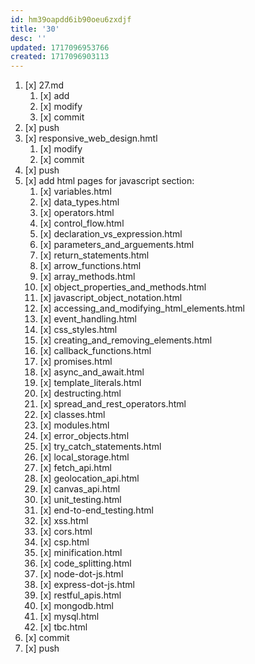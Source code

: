 ```yaml
---
id: hm39oapdd6ib90oeu6zxdjf
title: '30'
desc: ''
updated: 1717096953766
created: 1717096903113
---
```


1. [x] 27.md
    1. [x] add
    1. [x] modify
    1. [x] commit
1. [x] push
1. [x] responsive_web_design.hmtl
    1. [x] modify
    1. [x] commit
1. [x] push
1. [x] add html pages for javascript section:
    1. [x] variables.html
    1. [x] data_types.html
    1. [x] operators.html
    1. [x] control_flow.html
    1. [x] declaration_vs_expression.html
    1. [x] parameters_and_arguements.html
    1. [x] return_statements.html
    1. [x] arrow_functions.html
    1. [x] array_methods.html
    1. [x] object_properties_and_methods.html
    1. [x] javascript_object_notation.html
    1. [x] accessing_and_modifying_html_elements.html
    1. [x] event_handling.html
    1. [x] css_styles.html
    1. [x] creating_and_removing_elements.html
    1. [x] callback_functions.html
    1. [x] promises.html
    1. [x] async_and_await.html
    1. [x] template_literals.html
    1. [x] destructing.html
    1. [x] spread_and_rest_operators.html
    1. [x] classes.html
    1. [x] modules.html
    1. [x] error_objects.html
    1. [x] try_catch_statements.html
    1. [x] local_storage.html
    1. [x] fetch_api.html
    1. [x] geolocation_api.html
    1. [x] canvas_api.html
    1. [x] unit_testing.html
    1. [x] end-to-end_testing.html
    1. [x] xss.html
    1. [x] cors.html
    1. [x] csp.html
    1. [x] minification.html
    1. [x] code_splitting.html
    1. [x] node-dot-js.html
    1. [x] express-dot-js.html
    1. [x] restful_apis.html
    1. [x] mongodb.html
    1. [x] mysql.html
    1. [x] tbc.html
1. [x] commit
1. [x] push